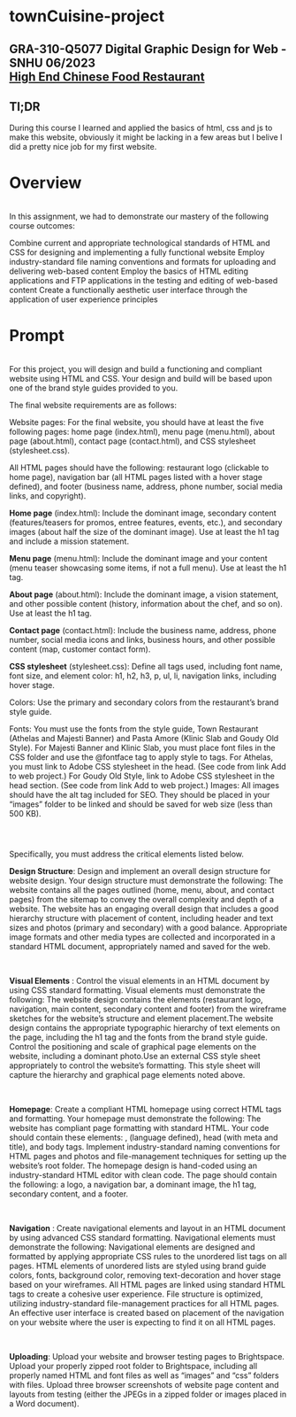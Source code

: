 # townCuisine-project
<h2>
GRA-310-Q5077 Digital Graphic Design for Web - SNHU 06/2023<br>
  <a href="https://jayrocca.github.io/townCuisine-project/"> High End Chinese Food Restaurant</a>
</h2>

<h2>Tl;DR</h2>
During this course I learned and applied the basics of html, css and js to make this website, 
obviously it might be lacking in a few areas but I belive I did a pretty nice job for my first website.

<h1>Overview</h1><br>
In this assignment, we had to demonstrate our mastery of the following course outcomes:

Combine current and appropriate technological standards of HTML and CSS for designing and implementing a fully functional website
Employ industry-standard file naming conventions and formats for uploading and delivering web-based content
Employ the basics of HTML editing applications and FTP applications in the testing and editing of web-based content
Create a functionally aesthetic user interface through the application of user experience principles

<h1>Prompt</h1><br>
For this project, you will design and build a functioning and compliant website using HTML and CSS. Your design and build will be based upon one of the brand style guides provided to you.

The final website requirements are as follows:

Website pages: For the final website, you should have at least the five following pages: home page (index.html), menu page (menu.html), 
about page (about.html), contact page (contact.html), and CSS stylesheet (stylesheet.css).

All HTML pages should have the following: restaurant logo (clickable to home page), navigation bar (all HTML pages listed with a hover stage defined), 
and footer (business name, address, phone number, social media links, and copyright).

**Home page** (index.html): Include the dominant image, secondary content (features/teasers for promos, entree features, events, etc.), 
and secondary images (about half the size of the dominant image). Use at least the h1 tag and include a mission statement.
  
**Menu page** (menu.html): Include the dominant image and your content (menu teaser showcasing some items, if not a full menu). Use at least the h1 tag.
  
**About page** (about.html): Include the dominant image, a vision statement, and other possible content (history, information about the chef, and so on). Use at least the h1 tag.
  
**Contact page** (contact.html): Include the business name, address, phone number, social media icons and links, business hours, and other possible content (map, customer contact form).
  
**CSS stylesheet** (stylesheet.css): Define all tags used, including font name, font size, and element color: h1, h2, h3, p, ul, li, navigation links, including hover stage.
  
Colors: Use the primary and secondary colors from the restaurant’s brand style guide.
  
Fonts: You must use the fonts from the style guide, Town Restaurant (Athelas and Majesti Banner) and Pasta Amore (Klinic Slab and Goudy Old Style). 
 For Majesti Banner and Klinic Slab, you must place font files in the CSS folder and use the @fontface tag to apply style to tags. 
 For Athelas, you must link to Adobe CSS stylesheet in the head. (See code from link Add to web project.) 
 For Goudy Old Style, link to Adobe CSS stylesheet in the head section. (See code from link Add to web project.)
Images: All images should have the alt tag included for SEO. They should be placed in your “images” folder to be linked and should be saved for web size (less than 500 KB).
 
 <h1></h1><br>
Specifically, you must address the critical elements listed below.<br>

**Design Structure**: Design and implement an overall design structure for website design. Your design structure must demonstrate the following:
The website contains all the pages outlined (home, menu, about, and contact pages) from the sitemap to convey the overall complexity and depth of a website.
The website has an engaging overall design that includes a good hierarchy structure with placement of content, including header and text sizes 
and photos (primary and secondary) with a good balance.
Appropriate image formats and other media types are collected and incorporated in a standard HTML document, appropriately named and saved for the web.

<br>

**Visual Elements** : Control the visual elements in an HTML document by using CSS standard formatting. Visual elements must demonstrate the following:
The website design contains the elements (restaurant logo, navigation, main content, secondary content and footer) from the wireframe sketches for the website’s structure 
and element placement.The website design contains the appropriate typographic hierarchy of text elements on the page, including the h1 tag and the fonts from the brand style guide.
Control the positioning and scale of graphical page elements on the website, including a dominant photo.Use an external CSS style sheet appropriately to control the website’s formatting. 
This style sheet will capture the hierarchy and graphical page elements noted above.

<br>

  **Homepage**: Create a compliant HTML homepage using correct HTML tags and formatting. Your homepage must demonstrate the following:
The website has compliant page formatting with standard HTML. Your code should contain these elements: <!DOCTYPE html>, <html> (language defined), 
head (with meta and title), and body tags. Implement industry-standard naming conventions for HTML pages and photos and file-management techniques for setting up the website’s root folder.
The homepage design is hand-coded using an industry-standard HTML editor with clean code. 
The page should contain the following: a logo, a navigation bar, a dominant image, the h1 tag, secondary content, and a footer.
  
<br>
  
  **Navigation** : Create navigational elements and layout in an HTML document by using advanced CSS standard formatting. Navigational elements must demonstrate the following:
Navigational elements are designed and formatted by applying appropriate CSS rules to the unordered list tags on all pages.
HTML elements of unordered lists are styled using brand guide colors, fonts, background color, removing text-decoration and hover stage based on your wireframes.
All HTML pages are linked using standard HTML tags to create a cohesive user experience.
File structure is optimized, utilizing industry-standard file-management practices for all HTML pages.
An effective user interface is created based on placement of the navigation on your website where the user is expecting to find it on all HTML pages.
  
<br>
  
  **Uploading**: Upload your website and browser testing pages to Brightspace.
Upload your properly zipped root folder to Brightspace, including all properly named HTML and font files as well as “images” and “css” folders with files.
Upload three browser screenshots of website page content and layouts from testing (either the JPEGs in a zipped folder or images placed in a Word document).
